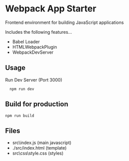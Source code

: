 # Webpack App Starter

Frontend environment for building JavaScript applications

Includes the following features...

- Babel Loader
- HTMLWebpackPlugin
- WebpackDevServer


## Usage

Run Dev Server (Port 3000)

```
  npm run dev
```

## Build for production

```
npm run build
```

## Files 



- src\index.js (main javascript)
- ./src/index.html (template)
- src\css\style.css (styles)
